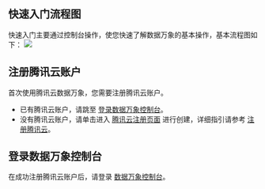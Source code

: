 ## 快速入门流程图
快速入门主要通过控制台操作，使您快速了解数据万象的基本操作，基本流程图如下：
![](https://main.qcloudimg.com/raw/48275f402bfc810e8a5234301b11c89f.png)
## 注册腾讯云账户
首次使用腾讯云数据万象，您需要注册腾讯云账户。
- 已有腾讯云账户，请跳至 [登录数据万象控制台](https://console.cloud.tencent.com/ci)。
- 没有腾讯云账户，请单击进入 [腾讯云注册页面](https://intl.cloud.tencent.com/register) 进行创建，详细指引请参考 [注册腾讯云](https://intl.cloud.tencent.com/document/product/378/17985)。

## 登录数据万象控制台
在成功注册腾讯云账户后，请登录 [数据万象控制台](https://console.cloud.tencent.com/ci)。